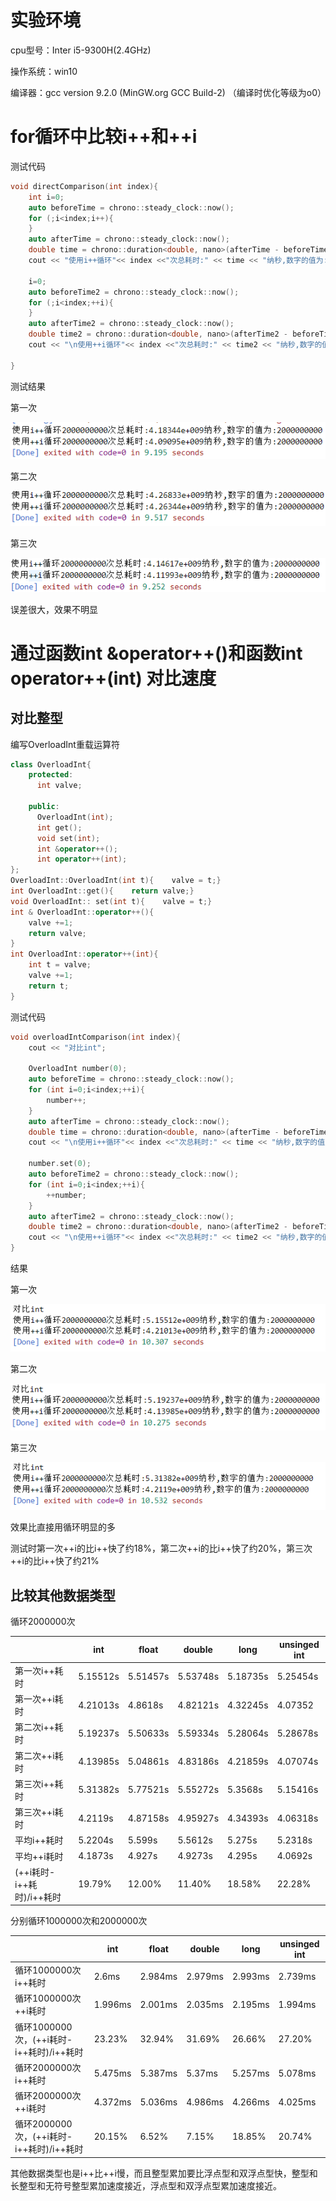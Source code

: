 # 实验环境

cpu型号：Inter i5-9300H(2.4GHz)

操作系统：win10

编译器：gcc version 9.2.0 (MinGW.org GCC Build-2) （编译时优化等级为o0）

# for循环中比较i++和++i

测试代码

```c++
void directComparison(int index){
    int i=0;
    auto beforeTime = chrono::steady_clock::now();
    for (;i<index;i++){
    }
    auto afterTime = chrono::steady_clock::now();
    double time = chrono::duration<double, nano>(afterTime - beforeTime).count();
    cout << "使用i++循环"<< index <<"次总耗时:" << time << "纳秒,数字的值为:" << i;

    i=0;
    auto beforeTime2 = chrono::steady_clock::now();
    for (;i<index;++i){
    }
    auto afterTime2 = chrono::steady_clock::now();
    double time2 = chrono::duration<double, nano>(afterTime2 - beforeTime2).count();
    cout << "\n使用++i循环"<< index <<"次总耗时:" << time2 << "纳秒,数字的值为:" << i;

}
```

测试结果

第一次

![](笔记图片\1.png)

第二次

![](笔记图片\2.png)

第三次

![](笔记图片\3.png)

误差很大，效果不明显

# 通过函数int &operator++()和函数int operator++(int) 对比速度

## 对比整型

编写OverloadInt重载运算符

```c++
class OverloadInt{
    protected:
      int valve;

    public:
      OverloadInt(int);
      int get();
      void set(int);
      int &operator++();
      int operator++(int);
};
OverloadInt::OverloadInt(int t){    valve = t;}
int OverloadInt::get(){    return valve;}
void OverloadInt:: set(int t){    valve = t;}
int & OverloadInt::operator++(){
    valve +=1;
    return valve;
}
int OverloadInt::operator++(int){
    int t = valve;
    valve +=1;
    return t;
}
```

测试代码

```c++
void overloadIntComparison(int index){
    cout << "对比int";

    OverloadInt number(0); 
    auto beforeTime = chrono::steady_clock::now();
    for (int i=0;i<index;++i){
        number++;
    }
    auto afterTime = chrono::steady_clock::now();
    double time = chrono::duration<double, nano>(afterTime - beforeTime).count();
    cout << "\n使用i++循环"<< index <<"次总耗时:" << time << "纳秒,数字的值为:" << number.get();

    number.set(0);
    auto beforeTime2 = chrono::steady_clock::now();
    for (int i=0;i<index;++i){
        ++number;
    }
    auto afterTime2 = chrono::steady_clock::now();
    double time2 = chrono::duration<double, nano>(afterTime2 - beforeTime2).count();
    cout << "\n使用++i循环"<< index <<"次总耗时:" << time2 << "纳秒,数字的值为:" << number.get();
}
```

结果

第一次

![](.\笔记图片\4.png)

第二次

![](.\笔记图片\5.png)

第三次

![](.\笔记图片\6.png)

效果比直接用循环明显的多

测试时第一次++i的比i++快了约18%，第二次++i的比i++快了约20%，第三次++i的比i++快了约21%

## 比较其他数据类型

循环2000000次

|                           | int      | float    | double   | long     | unsinged int |
| ------------------------- | -------- | -------- | -------- | -------- | ------------ |
| 第一次i++耗时             | 5.15512s | 5.51457s | 5.53748s | 5.18735s | 5.25454s     |
| 第一次++i耗时             | 4.21013s | 4.8618s  | 4.82121s | 4.32245s | 4.07352      |
| 第二次i++耗时             | 5.19237s | 5.50633s | 5.59334s | 5.28064s | 5.28678s     |
| 第二次++i耗时             | 4.13985s | 5.04861s | 4.83186s | 4.21859s | 4.07074s     |
| 第三次i++耗时             | 5.31382s | 5.77521s | 5.55272s | 5.3568s  | 5.15416s     |
| 第三次++i耗时             | 4.2119s  | 4.87158s | 4.95927s | 4.34393s | 4.06318s     |
| 平均i++耗时               | 5.2204s  | 5.599s   | 5.5612s  | 5.275s   | 5.2318s      |
| 平均++i耗时               | 4.1873s  | 4.927s   | 4.9273s  | 4.295s   | 4.0692s      |
| (++i耗时-i++耗时)/i++耗时 | 19.79%   | 12.00%   | 11.40%   | 18.58%   | 22.28%       |

分别循环1000000次和2000000次

|                                          | int     | float   | double  | long    | unsinged int |
| ---------------------------------------- | ------- | ------- | ------- | ------- | ------------ |
| 循环1000000次i++耗时                     | 2.6ms   | 2.984ms | 2.979ms | 2.993ms | 2.739ms      |
| 循环1000000次++i耗时                     | 1.996ms | 2.001ms | 2.035ms | 2.195ms | 1.994ms      |
| 循环1000000次，(++i耗时-i++耗时)/i++耗时 | 23.23%  | 32.94%  | 31.69%  | 26.66%  | 27.20%       |
| 循环2000000次i++耗时                     | 5.475ms | 5.387ms | 5.37ms  | 5.257ms | 5.078ms      |
| 循环2000000次++i耗时                     | 4.372ms | 5.036ms | 4.986ms | 4.266ms | 4.025ms      |
| 循环2000000次，(++i耗时-i++耗时)/i++耗时 | 20.15%  | 6.52%   | 7.15%   | 18.85%  | 20.74%       |

其他数据类型也是i++比++i慢，而且整型累加要比浮点型和双浮点型快，整型和长整型和无符号整型累加速度接近，浮点型和双浮点型累加速度接近。

